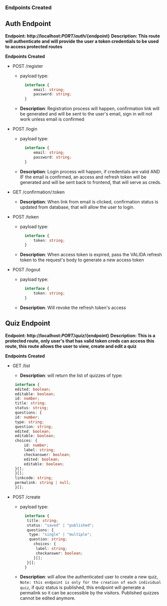 ### Endpoints Created

## Auth Endpoint

**Endpoint: http://localhost:${PORT}/auth/${endpoint}**
**Description: This route will authenticate and will provide the user a token credentials to be used to access protected routes**

**Endpoints Created**

-  POST /register

   -  payload type:
      ```typescript
      	interface {
      		email: string;
      		password: string;
      	}
      ```
   -  **Description**: Registration process will happen, confirmation link will be generated and will be sent to the user's email, sign in will not work unless email is confirmed

-  POST /login

   -  payload type:
      ```typescript
      	interface {
      		email: string;
      		password: string;
      	}
      ```
   -  **Description**: Login process will happen, if credentials are valid AND IF the email is confirmed, an access and refresh token will be generated and will be sent back to frontend, that will serve as creds.

-  GET /confirmation/:token

   -  **Description**: When link from email is clicked, confirmation status is updated from database, that will allow the user to login.

-  POST /token

   -  payload type:
      ```typescript
      	interface {
      		token: string;
      	}
      ```
   -  **Description**: When access token is expired, pass the VALIDA refresh token to the request's body to generate a new access token

-  POST /logout

   -  payload type:
      ```typescript
      	interface {
      		token: string;
      	}
      ```
   -  **Description**: Will revoke the refresh token's access

## Quiz Endpoint

**Endpoint: http://localhost:${PORT}/quiz/${endpoint}**
**Description: This is a protected route, only user's that has valid token creds can access this route, this route allows the user to view, create and edit a quiz**

**Endpoints Created**

-  GET /list

   -  **Description**: will return the list of quizzes of type:

   ```typescript
   	interface {
   	edited: boolean;
   	editable: boolean;
   	id: number;
   	title: string;
   	status: string;
   	questions: {
   	id: number;
   	type: string;
   	question: string;
   	edited: boolean;
   	editable: boolean;
   	choices: {
   		id: number;
   		label: string;
   		checkanswer: boolean;
   		edited: boolean;
   		editable: boolean;
   	}[];
   	}[];
   	linkcode: string;
   	permalink: string | null;
   	}[];
   ```

-  POST /create

   -  payload type:
      ```typescript
      	interface {
      	 title: string;
      	 status: "saved" | "published";
      	 questions: {
      	  type: "single" | "multiple";
      	  question: string;
      		choices: {
      		 label: string;
      		 checkanswer: boolean;
      		}[];
      	 }[];
      	}
      ```
   -  **Description**: will allow the authenticated user to create a new quiz, `Note: this endpoint is only for the creation of each individual quiz`, if quiz status is published, this endpoint will
      generate a permalink so it can be accessible by the visitors. Published quizzes cannot be edited anymore.
